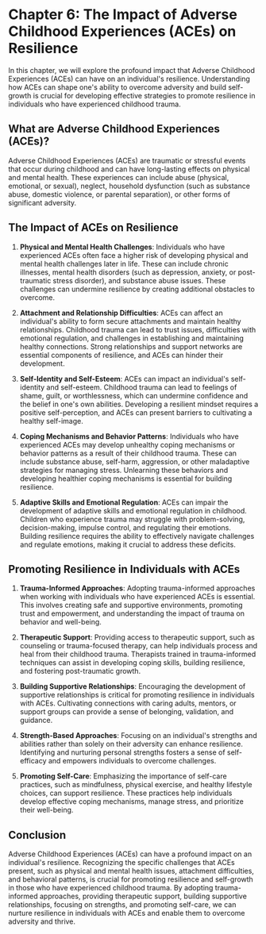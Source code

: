 Chapter 6: The Impact of Adverse Childhood Experiences (ACEs) on Resilience
===========================================================================

In this chapter, we will explore the profound impact that Adverse Childhood Experiences (ACEs) can have on an individual's resilience. Understanding how ACEs can shape one's ability to overcome adversity and build self-growth is crucial for developing effective strategies to promote resilience in individuals who have experienced childhood trauma.

What are Adverse Childhood Experiences (ACEs)?
----------------------------------------------

Adverse Childhood Experiences (ACEs) are traumatic or stressful events that occur during childhood and can have long-lasting effects on physical and mental health. These experiences can include abuse (physical, emotional, or sexual), neglect, household dysfunction (such as substance abuse, domestic violence, or parental separation), or other forms of significant adversity.

The Impact of ACEs on Resilience
--------------------------------

1. **Physical and Mental Health Challenges**: Individuals who have experienced ACEs often face a higher risk of developing physical and mental health challenges later in life. These can include chronic illnesses, mental health disorders (such as depression, anxiety, or post-traumatic stress disorder), and substance abuse issues. These challenges can undermine resilience by creating additional obstacles to overcome.

2. **Attachment and Relationship Difficulties**: ACEs can affect an individual's ability to form secure attachments and maintain healthy relationships. Childhood trauma can lead to trust issues, difficulties with emotional regulation, and challenges in establishing and maintaining healthy connections. Strong relationships and support networks are essential components of resilience, and ACEs can hinder their development.

3. **Self-Identity and Self-Esteem**: ACEs can impact an individual's self-identity and self-esteem. Childhood trauma can lead to feelings of shame, guilt, or worthlessness, which can undermine confidence and the belief in one's own abilities. Developing a resilient mindset requires a positive self-perception, and ACEs can present barriers to cultivating a healthy self-image.

4. **Coping Mechanisms and Behavior Patterns**: Individuals who have experienced ACEs may develop unhealthy coping mechanisms or behavior patterns as a result of their childhood trauma. These can include substance abuse, self-harm, aggression, or other maladaptive strategies for managing stress. Unlearning these behaviors and developing healthier coping mechanisms is essential for building resilience.

5. **Adaptive Skills and Emotional Regulation**: ACEs can impair the development of adaptive skills and emotional regulation in childhood. Children who experience trauma may struggle with problem-solving, decision-making, impulse control, and regulating their emotions. Building resilience requires the ability to effectively navigate challenges and regulate emotions, making it crucial to address these deficits.

Promoting Resilience in Individuals with ACEs
---------------------------------------------

1. **Trauma-Informed Approaches**: Adopting trauma-informed approaches when working with individuals who have experienced ACEs is essential. This involves creating safe and supportive environments, promoting trust and empowerment, and understanding the impact of trauma on behavior and well-being.

2. **Therapeutic Support**: Providing access to therapeutic support, such as counseling or trauma-focused therapy, can help individuals process and heal from their childhood trauma. Therapists trained in trauma-informed techniques can assist in developing coping skills, building resilience, and fostering post-traumatic growth.

3. **Building Supportive Relationships**: Encouraging the development of supportive relationships is critical for promoting resilience in individuals with ACEs. Cultivating connections with caring adults, mentors, or support groups can provide a sense of belonging, validation, and guidance.

4. **Strength-Based Approaches**: Focusing on an individual's strengths and abilities rather than solely on their adversity can enhance resilience. Identifying and nurturing personal strengths fosters a sense of self-efficacy and empowers individuals to overcome challenges.

5. **Promoting Self-Care**: Emphasizing the importance of self-care practices, such as mindfulness, physical exercise, and healthy lifestyle choices, can support resilience. These practices help individuals develop effective coping mechanisms, manage stress, and prioritize their well-being.

Conclusion
----------

Adverse Childhood Experiences (ACEs) can have a profound impact on an individual's resilience. Recognizing the specific challenges that ACEs present, such as physical and mental health issues, attachment difficulties, and behavioral patterns, is crucial for promoting resilience and self-growth in those who have experienced childhood trauma. By adopting trauma-informed approaches, providing therapeutic support, building supportive relationships, focusing on strengths, and promoting self-care, we can nurture resilience in individuals with ACEs and enable them to overcome adversity and thrive.
